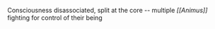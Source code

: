 Consciousness disassociated, split at the core -- multiple *[[Animus]]* fighting for control of their being

